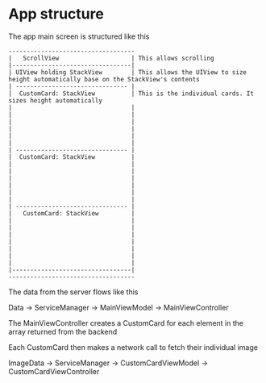 # App structure

The app main screen is structured like this

```
-----------------------------------
|   ScrollView                    | This allows scrolling
|---------------------------------|                                
| UIView holding StackView        | This allows the UIView to size height automatically base on the StackView's contents
| ------------------------------- |
|  CustomCard: StackView          | This is the individual cards. It sizes height automatically
|                                 |
|                                 |
|                                 |
|                                 |
|                                 |
|                                 |
| ------------------------------- |                                
|  CustomCard: StackView          |
|                                 |
|                                 |
|                                 |
|                                 |
|                                 |
|                                 |
| ------------------------------- |                                
|   CustomCard: StackView         |
|                                 |
|                                 |
|                                 |
|                                 |
|                                 |
|                                 |
|                                 |
|---------------------------------|                                
-----------------------------------
```

The data from the server flows like this

Data -> ServiceManager -> MainViewModel -> MainViewController

The MainViewController creates a CustomCard for each element in the array returned from the backend

Each CustomCard then makes a network call to fetch their individual image

ImageData -> ServiceManager -> CustomCardViewModel -> CustomCardViewController

